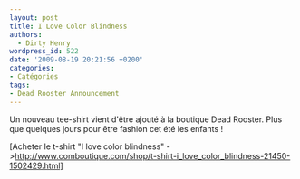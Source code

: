 ```yaml
---
layout: post
title: I Love Color Blindness
authors:
  - Dirty Henry
wordpress_id: 522
date: '2009-08-19 20:21:56 +0200'
categories:
- Catégories
tags:
- Dead Rooster Announcement
---
```

Un nouveau tee-shirt vient d'être ajouté à la boutique Dead Rooster. Plus que quelques jours pour être fashion cet été les enfants !

[Acheter le t-shirt "I love color blindness" ->http://www.comboutique.com/shop/t-shirt-i_love_color_blindness-21450-1502429.html]
